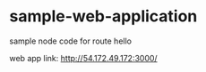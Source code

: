 # sample-web-application
sample node code for route hello


web app link:  http://54.172.49.172:3000/
